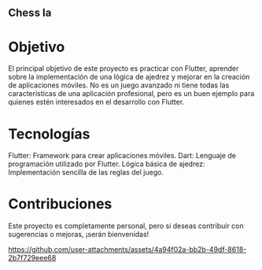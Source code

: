 ## Chess Ia

# Objetivo
El principal objetivo de este proyecto es practicar con Flutter, aprender sobre la implementación de una lógica de ajedrez y mejorar en la creación de aplicaciones móviles. No es un juego avanzado ni tiene todas las características de una aplicación profesional, pero es un buen ejemplo para quienes estén interesados en el desarrollo con Flutter.

# Tecnologías
Flutter: Framework para crear aplicaciones móviles.
Dart: Lenguaje de programación utilizado por Flutter.
Lógica básica de ajedrez: Implementación sencilla de las reglas del juego.

# Contribuciones
Este proyecto es completamente personal, pero si deseas contribuir con sugerencias o mejoras, ¡serán bienvenidas!

https://github.com/user-attachments/assets/4a94f02a-bb2b-49df-8618-2b7f729eee68



